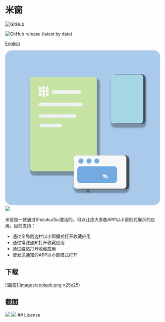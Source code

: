 # 米窗

![GitHub](https://img.shields.io/github/license/sunshine0523/Mi-FreeForm)

![GitHub release (latest by date)](https://img.shields.io/github/v/release/sunshine0523/Mi-FreeForm)

[English](README.md)

![Logo](app/src/main/res/mipmap/ic_launcher.png)
<img src="https://raw.githubusercontent.com/sunshine0523/Mi-FreeForm/master/app/src/main/res/mipmap/ic_launcher.png" width="50"/>

米窗是一款通过Shizuku/Sui激活的，可以让绝大多数APP以小窗形式展示的应用。目前支持：
- 通过全局侧边栏以小窗模式打开收藏应用
- 通过常驻通知打开收藏应用
- 通过磁贴打开收藏应用
- 使发送通知的APP以小窗模式打开

## 下载
[![酷安](images/coolapk.png =25x25)](https://www.coolapk.com/apk/com.sunshine.freeform)

## 截图
<img src="https://raw.githubusercontent.com/sunshine0523/Mi-FreeForm/master/images/screenshot_1.jpg" width="100"/>
<img src="https://raw.githubusercontent.com/sunshine0523/Mi-FreeForm/master/images/screenshot_2.jpg" width="100"/>
## License
